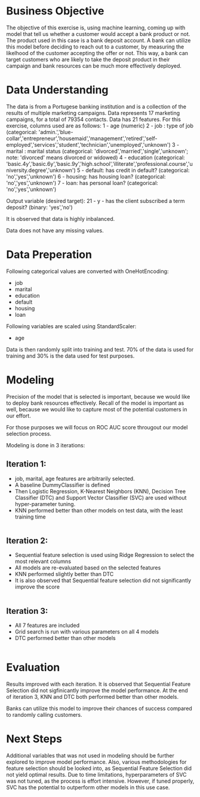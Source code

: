 # Business Objective
The objective of this exercise is, using machine learning, coming up with model that tell us whether a customer would accept a bank product or not. The product used in this case is a bank deposit account. 
A bank can utilize this model before deciding to reach out to a customer, by measuring the likelhood of the customer accepting the offer or not. 
This way, a bank can target customers who are likely to take the deposit product in their campaign and bank resources can be much more effectively deployed.

# Data Understanding
The data is from a Portugese banking institution and is a collection of the results of multiple marketing campaigns.
Data represents 17 marketing campaigns, for a total of 79354 contacts.
Data has 21 features. For this exercise, columns used are as follows:
1 - age (numeric)
2 - job : type of job (categorical: 'admin.','blue-collar','entrepreneur','housemaid','management','retired','self-employed','services','student','technician','unemployed','unknown')
3 - marital : marital status (categorical: 'divorced','married','single','unknown'; note: 'divorced' means divorced or widowed)
4 - education (categorical: 'basic.4y','basic.6y','basic.9y','high.school','illiterate','professional.course','university.degree','unknown')
5 - default: has credit in default? (categorical: 'no','yes','unknown')
6 - housing: has housing loan? (categorical: 'no','yes','unknown')
7 - loan: has personal loan? (categorical: 'no','yes','unknown')

Output variable (desired target):
21 - y - has the client subscribed a term deposit? (binary: 'yes','no')

It is observed that data is highly inbalanced.
<img>

Data does not have any missing values.


# Data Preperation
Following categorical values are converted with OneHotEncoding:
- job
- marital
- education
- default
- housing
- loan

Following variables are scaled using StandardScaler:
- age

Data is then randomly split into training and test. 70% of the data is used for training and 30% is the data used for test purposes.


# Modeling
Precision of the model that is selected is important, because we would like to deploy bank resources effectively. Recall of the model is important as well, because we would like to capture most of the potential customers in our effort.

For those purposes we will focus on ROC AUC score througout our model selection process.

Modeling is done in 3 iterations:
## Iteration 1:
- job, marital, age features are arbitrarily selected.
- A baseline DummyClassifier is defined
- Then Logistic Regression, K-Nearest Neighbors (KNN), Decision Tree Classifier (DTC) and Support Vector Classifier (SVC) are used without hyper-parameter tuning.
- KNN performed better than other models on test data, with the least training time
<img>

## Iteration 2:
- Sequential feature selection is used using Ridge Regression to select the most relevant columns
- All models are re-evaluated based on the selected features
- KNN performed slightly better than DTC
- It is also observed that Sequential feature selection did not significantly improve the score
<img>

## Iteration 3:
- All 7 features are included
- Grid search is run with various parameters on all 4 models
- DTC performed better than other models
<img>


# Evaluation
Results improved with each iteration. It is observed that Sequential Feature Selection did not sigfinicantly improve the model performance.
At the end of iteration 3, KNN and DTC both performed better than other models.

<ROC curve>

<confusion matrix>

Banks can utilize this model to improve their chances of success compared to randomly calling customers.


# Next Steps
Additional variables that was not used in modeling should be further explored to improve model performance.
Also, various methodologies for feature selection should be looked into, as Sequential Feature Selection did not yield optimal results.
Due to time limitations, hyperparameters of SVC was not tuned, as the process is effort intensive. However, if tuned properly, SVC has the potential to outperform other models in this use case.
